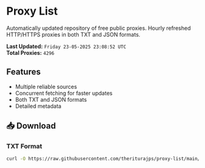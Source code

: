 # Proxy List

Automatically updated repository of free public proxies. Hourly refreshed HTTP/HTTPS proxies in both TXT and JSON formats.

**Last Updated:** `Friday 23-05-2025 23:08:52 UTC`  
**Total Proxies:** `4296`

## Features
- Multiple reliable sources
- Concurrent fetching for faster updates
- Both TXT and JSON formats
- Detailed metadata

## 📥 Download

### TXT Format
```bash
curl -O https://raw.githubusercontent.com/theriturajps/proxy-list/main/proxies.txt